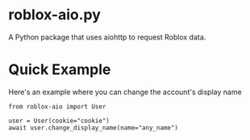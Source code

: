 # roblox-aio.py
A Python package that uses aiohttp to request Roblox data.

# Quick Example
Here's an example where you can change the account's display name
```
from roblox-aio import User

user = User(cookie="cookie")
await user.change_display_name(name="any_name")
```
